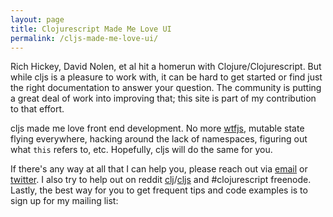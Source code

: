 ```yaml
---
layout: page
title: Clojurescript Made Me Love UI
permalink: /cljs-made-me-love-ui/
---
```


Rich Hickey, David Nolen, et al hit a homerun with Clojure/Clojurescript. But while cljs is a pleasure to work with, it can be hard to get started or find just the right documentation to answer your question. The community is putting a great deal of work into improving that; this site is part of my contribution to that effort.

cljs made me love front end development. No more [wtfjs][wtfjs], mutable state flying everywhere, hacking around the lack of namespaces, figuring out what `this` refers to, etc. Hopefully, cljs will do the same for you.

If there's any way at all that I can help you, please reach out via [email][email] or [twitter][twitter]. I also try to help out on reddit [clj][clj]/[cljs][cljs] and #clojurescript freenode. Lastly, the best way for you to get frequent tips and code examples is to sign up for my mailing list:

[wtfjs]: http://wtfjs.com/
[twitter]: https://twitter.com/bostonou/
[email]: mailto:boston@clojurescriptmadeeasy.com
[clj]: http://www.reddit.com/r/Clojure/
[cljs]: http://www.reddit.com/r/Clojurescript/

